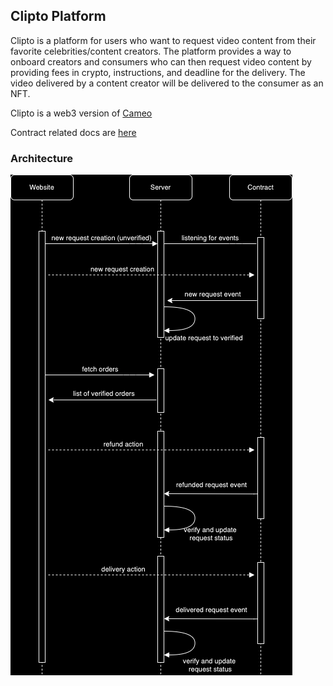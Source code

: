 ## Clipto Platform
Clipto is a platform for users who want to request video content from their favorite celebrities/content creators. The platform provides a way to onboard creators and consumers who can then request video content by providing fees in crypto, instructions, and deadline for the delivery. The video delivered by a content creator will be delivered to the consumer as an NFT. 

Clipto is a web3 version of [Cameo](https://cameo.com)

Contract related docs are [here](https://github.com/Clipto-Platform/clipto/tree/dev/docs)

### Architecture


![architecture](https://github.com/Clipto-Platform/clipto-design-doc/raw/main/assets/clipto_proposal.png)